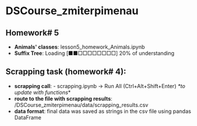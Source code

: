 # DSCourse_zmiterpimenau

## **Homework# 5**

- **Animals' classes**: lesson5_homework_Animals.ipynb
- **Suffix Tree**: Loading [■■□□□□□□□□] 20% of understanding




## **Scrapping task (homework# 4):**

- **scrapping call**: - scrapping.ipynb -> Run All (Ctrl+Alt+Shift+Enter)
_*to update with functions_*
- **route to the file with scrapping results**: /DSCourse_zmiterpimenau/data/scrapping_results.csv
- **data format**: final data was saved as strings in the csv file using pandas DataFrame
